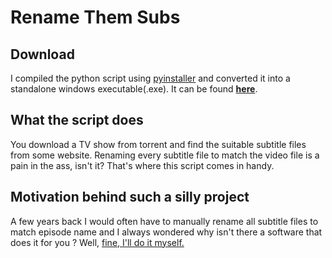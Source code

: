 # Rename Them Subs
## Download
I compiled the python script using <a href="www.pyinstaller.org">pyinstaller</a> and converted it into a standalone windows executable(.exe). It can be found <a href="https://goo.gl/jPnwf7"><b>here</b></a>.
## What the script does
You download a TV show from torrent and find the suitable subtitle files from some website.
Renaming every subtitle file to match the video file is a pain in the ass, isn't it?
That's where this script comes in handy.

## Motivation behind such a silly project
A few years back I would often have to manually rename all subtitle files to match episode name and I always wondered why isn't there a
software that does it for you ? Well, <a href="https://www.youtube.com/watch?v=EzWNBmjyv7Y">fine, I'll do it myself.</a> 
